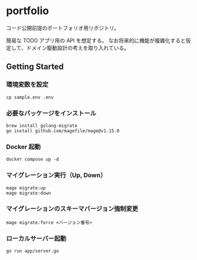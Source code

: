# portfolio
コード公開前提のポートフォリオ用リポジトリ。

簡易な TODO アプリ用の API を想定する。
なお将来的に機能が複雑化すると仮定して、ドメイン駆動設計の考えを取り入れている。

## Getting Started
### 環境変数を設定
```
cp sample.env .env
```

### 必要なパッケージをインストール
```
brew install golang-migrate
go install github.com/magefile/mage@v1.15.0
```

### Docker 起動
```
docker compose up -d
```

### マイグレーション実行（Up, Down）
```
mage migrate:up
mage migrate:down
```

### マイグレーションのスキーマバージョン強制変更
```
mage migrate:force <バージョン番号>
```

### ローカルサーバー起動
```
go run app/server.go
```
